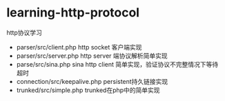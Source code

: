 # learning-http-protocol
http协议学习

+ parser/src/client.php http socket 客户端实现
+ parser/src/server.php http server 端协议解析简单实现
+ parse/src/sina.php sina http client 简单实现，验证协议不完整情况下等待超时
+ connection/src/keepalive.php persistent持久链接实现
+ trunked/src/simple.php trunked在php中的简单实现
